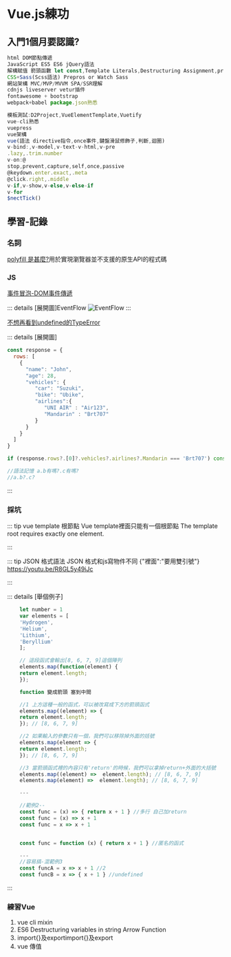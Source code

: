 # <i class="fas fa-meteor"></i>  Vue.js練功
<style>
html {
    overflow: -moz-hidden-unscrollable;
    height: 100%;
}

body::-webkit-scrollbar {
    display: none;
}

body {
    -ms-overflow-style: none;
    height: 100%;
	width: calc(100vw + 18px);
	overflow: auto;
}
</style>
## 入門1個月要認識?
``` js
html DOM節點傳遞
JavaScript ES5 ES6 jQuery語法
解構賦值 箭頭函數 let const,Template Literals,Destructuring Assignment,promise
CSS+Sass(Scss語法) Prepros or Watch Sass
網站架構 MVC/MVP/MVVM SPA/SSR理解
cdnjs liveserver vetur插件
fontawesome + bootstrap
webpack+babel package.json熟悉

模板測試:D2Project,VueElementTemplate,Vuetify
vue-cli熟悉
vuepress
vue架構
vue(語法 directive指令,once事件,鍵盤滑鼠修飾子,判斷,迴圈)
v-bind:,v-model,v-text-v-html,v-pre
.lazy,.trim.number
v-on:@
stop,prevent,capture,self,once,passive
@keydown.enter.exact,.meta
@click.right,.middle
v-if,v-show,v-else,v-else-if
v-for
$nectTick()
``` 

## 學習-記錄

### 名詞
[polyfill 是甚麼?](https://codertw.com/%E5%89%8D%E7%AB%AF%E9%96%8B%E7%99%BC/29473/)用於實現瀏覽器並不支援的原生API的程式碼
### JS
[事件冒泡-DOM事件傳遞](https://blog.techbridge.cc/2017/07/15/javascript-event-propagation/)

::: details [展開圖]EventFlow
![EventFlow](https://i.imgur.com/W25OoWR.png)
:::

[不想再看到undefined的TypeError](https://ithelp.ithome.com.tw/articles/10230756)

::: details [展開圖]

```js
const response = {
  rows: [
    {
      "name": "John",
      "age": 28,
      "vehicles": {
         "car": "Suzuki",
         "bike": "Ubike",
         "airlines":{
            "UNI AIR" : "Air123",
            "Mandarin" : "Brt707"
         }
      }
    }
  ]
}

if (response.rows?.[0]?.vehicles?.airlines?.Mandarin === 'Brt707') console.log('Get Brt707')

//語法記憶 a.b有嗎?.c有嗎?
//a.b?.c?
```

:::

### 採坑

::: tip vue template 根節點
    Vue template裡面只能有一個根節點
    The template root requires exactly one element.

:::

::: tip JSON 格式語法
JSON 格式和js寫物件不同 {"裡面":"要用雙引號"}
https://youtu.be/R8GL5y49iJc

:::

::: details [舉個例子]
```js
    let number = 1
    var elements = [
    'Hydrogen',
    'Helium',
    'Lithium',
    'Beryllium'
    ];

    // 這段函式會輸出[8, 6, 7, 9]這個陣列
    elements.map(function(element) {
    return element.length;
    });

    function 變成箭頭 塞到中間

    //1 上方這種一般的函式，可以被改寫成下方的箭頭函式
    elements.map((element) => {
    return element.length;
    }); // [8, 6, 7, 9]

    //2 如果輸入的參數只有一個，我們可以移除掉外面的括號
    elements.map(element => {
    return element.length;
    }); // [8, 6, 7, 9]

    //3 當箭頭函式裡的內容只有'return'的時候，我們可以拿掉return+外面的大括號
    elements.map((element) =>  element.length); // [8, 6, 7, 9]
    elements.map(element) =>  element.length); // [8, 6, 7, 9]

    ---

    //範例2--
    const func = (x) => { return x + 1 } //多行 自己加return
    const func = (x) => x + 1
    const func = x => x + 1


    const func = function (x) { return x + 1 } //匿名的函式

    ---
    //容易搞-混範例3
    const funcA = x => x + 1 //2
    const funcB = x => { x + 1 } //undefined
```
:::


### 練習Vue
1. vue cli mixin
2. ES6
Destructuring
variables in string
Arrow Function
3. import{}及exportimport{}及export
4. vue 傳值